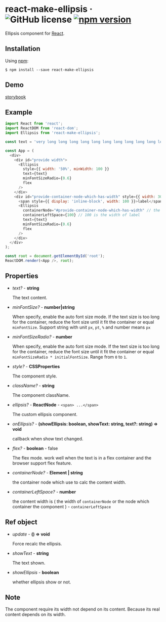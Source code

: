 # react-make-ellipsis &middot; ![GitHub license](https://img.shields.io/badge/license-MIT-blue.svg) [![npm version](https://img.shields.io/npm/v/react-make-ellipsis.svg?style=flat)](https://www.npmjs.com/package/react-make-ellipsis)

Ellipsis component for [React](https://reactjs.org/).

## Installation

Using [npm](https://www.npmjs.com/):

    $ npm install --save react-make-ellipsis
    
## Demo

[storybook](https://vipcxj.github.io/react-make-ellipsis/)

## Example
    
```javascript
import React from 'react';
import ReactDOM from 'react-dom';
import Ellipsis from 'react-make-ellipsis';

const text = 'very long long long long long long long long long long long long long long long long long long long long long long long long long long long long long long long long long long long long long long long long long long long text';

const App = (
  <div>
    <div id="provide width">
      <Ellipsis 
        style={{ width: '50%', minWidth: 100 }}
        text={text}
        minFontSizeRadio={0.6}
        flex
      />
    </div>
    <div id="provide-container-node-which-has-width" style={{ width: 300 }}>
      <span style={{ display: 'inline-block', width: 100 }}>label</span>
      <Ellipsis
        containerNode="#provide-container-node-which-has-width" // the selector of the container node. the element variable is also supported.
        containerLeftSpace={100} // 100 is the width of label
        text={text}
        minFontSizeRadio={0.6}
        flex
      />
    </div>
  </div>
);

const root = document.getElementById('root');
ReactDOM.render(<App />, root);

```

## Properties
- *text?* - **string**

  The text content.
  
- *minFontSize?* - **number|string**

  When specify, enable the auto font size mode. If the text size is too long for the container, 
  reduce the font size until it fit the container or equal `minFontSize`. 
  Support string with unit `px`, `pt`, `%` and number means `px`
  
- *minFontSizeRadio?* - **number**

  When specify, enable the auto font size mode. If the text size is too long for the container, 
  reduce the font size until it fit the container or equal `minFontSizeRadio * initialFontSize`.
  Range from `0` to `1`.

- *style?* - **CSSProperties**

  The component style.
  
- *className?* - **string**

  The component className.
  
- *ellipsis?* - **ReactNode** - `<span> ...</span>`

  The custom ellipsis component.
  
- *onEllipsis?* - **(showEllipsis: boolean, showText: string, text?: string) => void**

  callback when show text changed.
  
- *flex?* - **boolean** - false

  The flex mode. work well when the text is in a flex container and the browser support flex feature.
  
- *containerNode?* - **Element | string**

  the container node which use to calc the content width.
  
- *containerLeftSpace?* - **number**

  the content width is ( the width of `containerNode` or the node which container the component ) - `containerLeftSpace`

## Ref object

- *update* - **() => void**

  Force recalc the ellipsis.
  
- *showText* - **string**

  The text shown.
  
- *showEllipsis* - **boolean**

  whether ellipsis show or not.
  
## Note

The component require its width not depend on its content. Because its real content depends on its width.